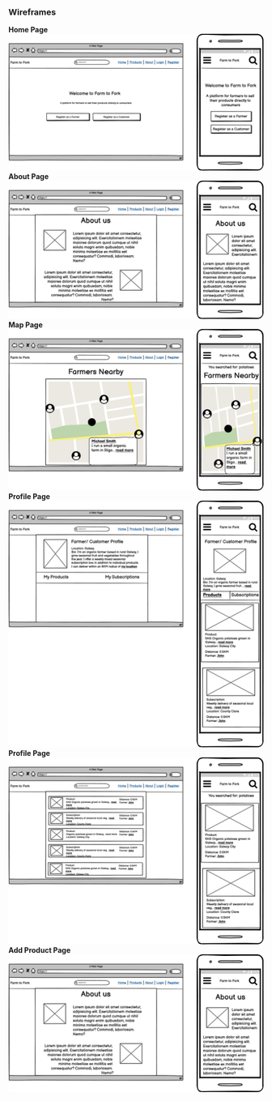
### Wireframes

**Home Page** ![Home_page](docs/wireframes/home.png)
**About Page** ![About_page](docs/wireframes/about.png)
**Map Page** ![Map_page](docs/wireframes/map.png)
**Profile Page** ![Profile_page](docs/wireframes/profile.png)
**Profile Page** ![Profile_page](docs/wireframes/search.png)
**Add Product Page** ![Add_product_page](docs/wireframes/about.png)



